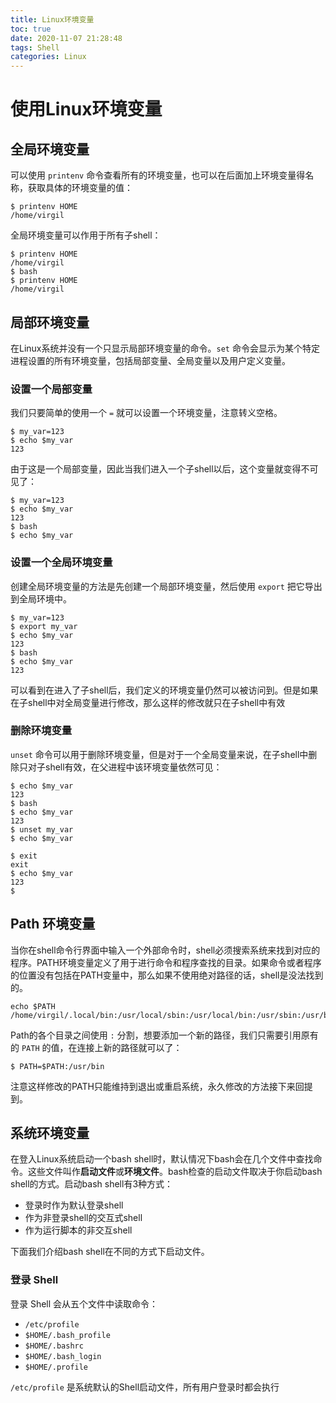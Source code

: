 ```yaml
---
title: Linux环境变量
toc: true
date: 2020-11-07 21:28:48
tags: Shell
categories: Linux
---
```


# 使用Linux环境变量

## 全局环境变量

可以使用 `printenv` 命令查看所有的环境变量，也可以在后面加上环境变量得名称，获取具体的环境变量的值：

```shell
$ printenv HOME
/home/virgil
```

全局环境变量可以作用于所有子shell：

```shell
$ printenv HOME
/home/virgil
$ bash
$ printenv HOME
/home/virgil
```

## 局部环境变量

在Linux系统并没有一个只显示局部环境变量的命令。`set` 命令会显示为某个特定进程设置的所有环境变量，包括局部变量、全局变量以及用户定义变量。

### 设置一个局部变量

我们只要简单的使用一个 `=` 就可以设置一个环境变量，注意转义空格。

```shell
$ my_var=123
$ echo $my_var 
123
```

由于这是一个局部变量，因此当我们进入一个子shell以后，这个变量就变得不可见了：

```shell
$ my_var=123
$ echo $my_var 
123
$ bash
$ echo $my_var

```

### 设置一个全局环境变量

创建全局环境变量的方法是先创建一个局部环境变量，然后使用 `export` 把它导出到全局环境中。

```shell
$ my_var=123
$ export my_var
$ echo $my_var 
123
$ bash
$ echo $my_var 
123
```

可以看到在进入了子shell后，我们定义的环境变量仍然可以被访问到。但是如果在子shell中对全局变量进行修改，那么这样的修改就只在子shell中有效

### 删除环境变量

`unset` 命令可以用于删除环境变量，但是对于一个全局变量来说，在子shell中删除只对子shell有效，在父进程中该环境变量依然可见：

```shell
$ echo $my_var 
123
$ bash
$ echo $my_var 
123
$ unset my_var 
$ echo $my_var 

$ exit
exit
$ echo $my_var 
123
$ 
```

## Path 环境变量

当你在shell命令行界面中输入一个外部命令时，shell必须搜索系统来找到对应的程序。PATH环境变量定义了用于进行命令和程序查找的目录。如果命令或者程序的位置没有包括在PATH变量中，那么如果不使用绝对路径的话，shell是没法找到的。

```shell
echo $PATH
/home/virgil/.local/bin:/usr/local/sbin:/usr/local/bin:/usr/sbin:/usr/bin:/sbin:/bin:/usr/games:/usr/local/games:
```

Path的各个目录之间使用 `:` 分割，想要添加一个新的路径，我们只需要引用原有的 `PATH` 的值，在连接上新的路径就可以了：

```
$ PATH=$PATH:/usr/bin
```

注意这样修改的PATH只能维持到退出或重启系统，永久修改的方法接下来回提到。

## 系统环境变量

在登入Linux系统启动一个bash shell时，默认情况下bash会在几个文件中查找命令。这些文件叫作**启动文件**或**环境文件**。bash检查的启动文件取决于你启动bash shell的方式。启动bash shell有3种方式： 

- 登录时作为默认登录shell
- 作为非登录shell的交互式shell 
- 作为运行脚本的非交互shell

下面我们介绍bash shell在不同的方式下启动文件。

### 登录 Shell

登录 Shell 会从五个文件中读取命令：

- `/etc/profile` 
- `$HOME/.bash_profile`
- `$HOME/.bashrc`
- `$HOME/.bash_login`
- `$HOME/.profile`

`/etc/profile` 是系统默认的Shell启动文件，所有用户登录时都会执行



